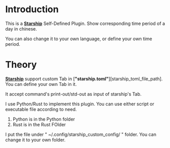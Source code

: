 # Introduction

This is a [**Starship**][starship_githib_url] Self-Defined Plugin. Show corresponding time period of a day in chinese.

You can also change it to your own language, or define your own time period.

# Theory

[**Starship**][starship_githib_url] support custom Tab in [**"starship.toml"**][starship_toml_file_path]. You can define your own Tab in it.

It accept command's print-out/std-out as input of starship's Tab.

I use Python/Rust to implement this plugin. You can use either script or executable file according to need.

1. Python is in the Python folder
2. Rust is in the Rust FOlder

I put the file under " ~/.config/starship_custom_config/ " folder. You can change it to your own folder.


[starship_githib_url]: https://starship.rs/
